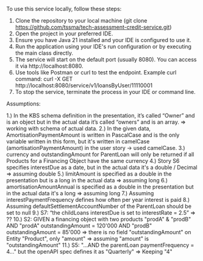 To use this service locally, follow these steps:
1. Clone the repository to your local machine (git clone https://github.com/tssma/tech-assessment-credit-service.git)
2. Open the project in your preferred IDE.
3. Ensure you have Java 21 installed and your IDE is configured to use it.
4. Run the application using your IDE's run configuration or by executing the main class directly.
5. The service will start on the default port (usually 8080). You can access it via http://localhost:8080.
6. Use tools like Postman or curl to test the endpoint. Example curl command:
   curl -X GET http://localhost:8080/service/v1/loansByUser/11110001
7. To stop the service, terminate the process in your IDE or command line.


Assumptions:

1.) In the KBS schema definition in the presentation, it’s called “Owner” and is an object but in the actual data it’s called “owners” and is an array. => working with schema of actual data.
2.) In the given data, AmortisationPaymentAmount is written in PascalCase and is the only variable written in this form, but it's written in camelCase (amortisationPaymentAmount) in the user story -> used camelCase.
3.) currency and outstandingAmount for ParentLoan will only be returned if all Products for a Financing Object have the same currency
4.) Story S6 specifies interestDue as a date, but in the actual data it's a double / Decimal => assuming double
5.) limitAmount is specified as a double in the presentation but is a long in the actual data => assuming long
6.) amortisationAmountAnnual is specified as a double in the presentation but in the actual data it's a long => assuming long
7.) Assuming interestPaymentFrequency defines how often per year interest is paid
8.) Assuming defaultSettlementAccountNumber of the ParentLoan should be set to null
9.) S7: “the childLoans interestDue is set to interestRate = 2.5” => ??
10.) S2: GIVEN a financing object with two products "prodA" & "prodB"
AND "prodA" outstandingAmount = 120'000
AND "prodB" outstandingAmount = 85'000
=> there is no field "outstandingAmount" on Entity "Product", only "amount" => assuming "amount" is "outstandingAmount"
11.) S5: "...AND the parentLoan paymentFrequency = 4..." but the openAPI spec defines it as "Quarterly" => Keeping "4"
